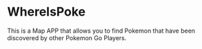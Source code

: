 # WhereIsPoke
This is a Map APP that allows you to find Pokemon that have been discovered by other Pokemon Go Players.
